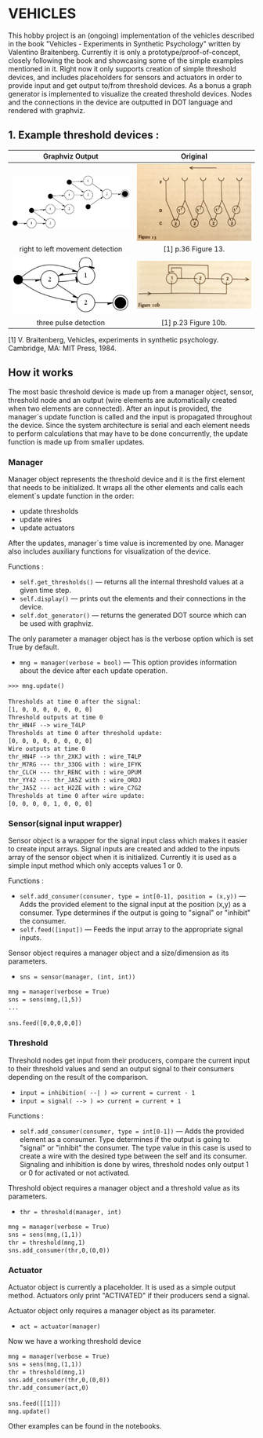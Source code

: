 # VEHICLES

 This hobby project is an (ongoing) implementation of the vehicles described in the book "Vehicles - Experiments in Synthetic Psychology" written by Valentino Braitenberg. Currently it is only a prototype/proof-of-concept, closely following the book and showcasing some of the simple examples mentioned in it. Right now it only supports creation of simple threshold devices, and includes placeholders for sensors and actuators in order to provide input and get output to/from threshold devices. As a bonus a graph generator is implemented to visualize the created threshold devices. Nodes and the connections in the device are outputted in DOT language and rendered with graphviz.

 ## 1. Example threshold devices :
Graphviz Output             |  Original
:-------------------------:|:-------------------------:
<img src="./graph_output/right2left/right2left_movement.png" width="400">  |  <img src="./graph_output/right2left/r2l_org.JPG" width="400">
|right to left movement detection|[1] p.36 Figure 13.
<img src="./graph_output/3pulse-demo/3p_network.png" width="400">  |  <img src="./graph_output/3pulse-demo/3pulse.png" width="400">
|three pulse detection|[1] p.23 Figure 10b.





[1] V. Braitenberg, Vehicles, experiments in synthetic psychology. Cambridge, MA: MIT Press, 1984. 

## How it works

The most basic threshold device is made up from a manager object, sensor, threshold node and an output (wire elements are automatically created when two elements are connected). After an input is provided, the manager`s update function is called and the input is propagated throughout the device. Since the system architecture is serial and each element needs to perform calculations that may have to be done concurrently, the update function is made up from smaller updates.


### Manager

Manager object represents the threshold device and it is the first element that needs to be initialized. 
It wraps all the other elements and calls each element`s update function in the order:
* update thresholds
* update wires
* update actuators

After the updates, manager`s time value is incremented by one. Manager also includes auxiliary functions for visualization of the device.


Functions :
* `self.get_thresholds()` — returns all the internal threshold values at a given time step.
* `self.display()` — prints out the elements and their connections in the device.
* `self.dot_generator()` — returns the generated DOT source which can be used with graphviz.

The only parameter a manager object has is the verbose option which is set True by default.

* `mng = manager(verbose = bool)` — This option provides information about the device after each update operation.

```
>>> mng.update()

Thresholds at time 0 after the signal: 
[1, 0, 0, 0, 0, 0, 0, 0]
Threshold outputs at time 0
thr_HN4F --> wire_T4LP
Thresholds at time 0 after threshold update: 
[0, 0, 0, 0, 0, 0, 0, 0]
Wire outputs at time 0
thr_HN4F --> thr_2XKJ with : wire_T4LP
thr_M7RG --- thr_33OG with : wire_IFYK
thr_CLCH --- thr_RENC with : wire_OPUM
thr_YY42 --- thr_JA5Z with : wire_ORDJ
thr_JA5Z --- act_H2ZE with : wire_C7G2
Thresholds at time 0 after wire update: 
[0, 0, 0, 0, 1, 0, 0, 0]
```

### Sensor(signal input wrapper)

Sensor object is a wrapper for the signal input class which makes it easier to create input arrays. Signal inputs are created and added to the inputs array of the sensor object when it is initialized. Currently it is used as a simple input method which only accepts values 1 or 0. 

Functions : 
* `self.add_consumer(consumer, type = int[0-1], position = (x,y))` — Adds the provided element to the signal input at the position (x,y) as a consumer. Type determines if the output is going to "signal" or "inhibit" the consumer.
* `self.feed([input])` — Feeds the input array to the appropriate signal inputs.

Sensor object requires a manager object and a size/dimension as its parameters.
* `sns = sensor(manager, (int, int))`

```
mng = manager(verbose = True)
sns = sens(mng,(1,5))
...

sns.feed([0,0,0,0,0])
```

### Threshold

Threshold nodes get input from their producers, compare the current input to their threshold values and send an output signal to their consumers depending on the result of the comparison.
* `input = inhibition( --| ) => current = current - 1`
* `input = signal( --> ) => current = current + 1`

Functions : 
* `self.add_consumer(consumer, type = int[0-1])` — Adds the provided element as a consumer. Type determines if the output is going to "signal" or "inhibit" the consumer. The type value in this case is used to create a wire with the desired type between the self and its consumer. Signaling and inhibition is done by wires, threshold nodes only output 1 or 0 for activated or not activated. 

Threshold object requires a manager object and a threshold value as its parameters.
* `thr = threshold(manager, int)`

```
mng = manager(verbose = True)
sns = sens(mng,(1,1))
thr = threshold(mng,1)
sns.add_consumer(thr,0,(0,0))
```

### Actuator

Actuator object is currently a placeholder. It is used as a simple output method. Actuators only print "ACTIVATED" if their producers send a signal. 

Actuator object only requires a manager object as its parameter.
* `act = actuator(manager)`

Now we have a working threshold device

```
mng = manager(verbose = True)
sns = sens(mng,(1,1))
thr = threshold(mng,1)
sns.add_consumer(thr,0,(0,0))
thr.add_consumer(act,0)

sns.feed([[1]])
mng.update()
```
Other examples can be found in the notebooks.
